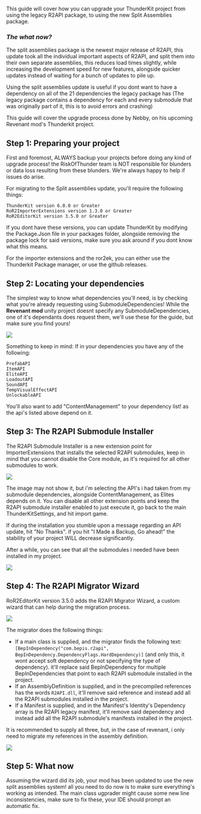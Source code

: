 This guide will cover how you can upgrade your ThunderKit project from using the legacy R2API package, to using the new Split Assemblies package.

### ***__The what now?__***
The split assemblies package is the newest major release of R2API, this update took all the individual important aspects of R2API, and split them into their own separate assemblies, this reduces load times slightly, while increasing the development speed for new features, alongside quicker updates instead of waiting for a bunch of updates to pile up.

Using the split assemblies update is useful if you dont want to have a dependency on all of the 21 dependencies the legacy package has (The legacy package contains a dependency for each and every submodule that was originally part of it, this is to avoid errors and crashing)

This guide will cover the upgrade process done by Nebby, on his upcoming Revenant mod's Thunderkit project.

## Step 1: Preparing your project
First and foremost, ALWAYS backup your projects before doing any kind of upgrade process! the RiskOfThunder team is NOT responsible for blunders or data loss resulting from these blunders. We're always happy to help if issues do arise.

For migrating to the Split assemblies update, you'll require the following things:

	ThunderKit version 6.0.0 or Greater
	RoR2ImporterExtensions version 1.3.0 or Greater
	RoR2EditorKit version 3.5.0 or Greater

If you dont have these versions, you can update ThunderKit by modifying the Package.Json file in your packages folder, alongside removing the package lock for said versions, make sure you ask around if you dont know what this means.

For the importer extensions and the ror2ek, you can either use the Thunderkit Package manager, or use the github releases.

## Step 2: Locating your dependencies
The simplest way to know what dependencies you'll need, is by checking what you're already requesting using SubmoduleDependencies! While the **Revenant mod** unity project doesnt specify any SubmoduleDependencies, one of it's dependants does request them, we'll use these for the guide, but make sure you find yours!

![](https://cdn.discordapp.com/attachments/850538397647110145/1054534872678551692/image.png)

Something to keep in mind: If in your dependencies you have any of the following:

	PrefabAPI
	ItemAPI
	EliteAPI
	LoadoutAPI
	SoundAPI
	TempVisualEffectAPI
	UnlockableAPI
You'll also want to add "ContentManagement" to your dependency list! as the api's listed above depend on it.

## Step 3: The R2API Submodule Installer
The R2API Submodule Installer is a new extension point for ImporterExtensions that installs the selected R2API submodules, keep in mind that you cannot disable the Core module, as it's required for all other submodules to work.

![](https://cdn.discordapp.com/attachments/850538397647110145/1054540869434347590/image.png)

The image may not show it, but i'm selecting the API's i had taken from my submodule dependencies, alongside ContentManagement, as Elites depends on it.
You can disable all other extension points and keep the R2API submodule installer enabled to just execute it, go back to the main ThunderKitSettings, and hit import game.

If during the installation you stumble upon a message regarding an API update, hit "No Thanks". if you hit "I Made a Backup, Go ahead!" the stability of your project WILL decrease significantly.

After a while, you can see that all the submodules i needed have been installed in my project.

![](https://cdn.discordapp.com/attachments/850538397647110145/1054542057798107207/image.png)

## Step 4: The R2API Migrator Wizard
RoR2EditorKit version 3.5.0 adds the R2API Migrator Wizard, a custom wizard that can help during the migration process.

![](https://cdn.discordapp.com/attachments/850538397647110145/1054547263415926806/image.png)

The migrator does the following things:
* If a main class is supplied, and the migrator finds the following text: ``[BepInDependency("com.bepis.r2api", BepInDependency.DependencyFlags.HardDependency)]`` (and only this, it wont accept soft dependency or not specifying the type of dependency). it'll replace said BepInDependency for multiple BepInDependencies that point to each R2API submodule installed in the project.
* If an AssemblyDefinition is supplied, and in the precompiled references has the words ``R2API.dll``, it'll remove said reference and instead add all the R2API submodules installed in the project.
* If a Manifest is supplied, and in the Manifest's Identity's Dependency array is the R2API legacy manifest, it'll remove said dependency and instead add all the R2API submodule's manifests installed in the project.

It is recommended to supply all three, but, in the case of revenant, i only need to migrate my references in the assembly definition.

![](https://cdn.discordapp.com/attachments/850538397647110145/1054551809043210440/Untitled.png)

## Step 5: What now
Assuming the wizard did its job, your mod has been updated to use the new split assemblies system! all you need to do now is to make sure everything's working as intended.
The main class ugprader might cause some new line inconsistencies, make sure to fix these, your IDE should prompt an automatic fix.